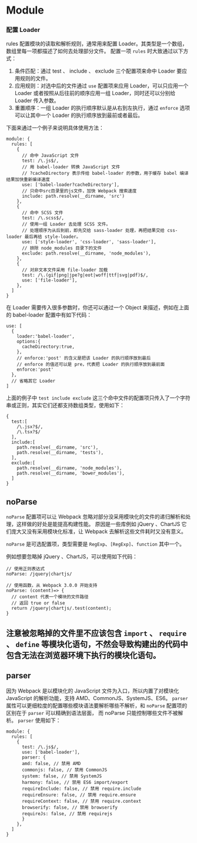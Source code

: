 # **Module**

### 配置 Loader

 rules 配置模块的读取和解析规则，通常用来配置 Loader。其类型是一个数组，数组里每一项都描述了如何去处理部分文件。 配置一项 `rules` 时大致通过以下方式：

1. 条件匹配：通过 test 、 include 、 exclude 三个配置项来命中 Loader 要应用规则的文件。
2. 应用规则：对选中后的文件通过 `use` 配置项来应用 Loader，可以只应用一个 Loader 或者按照从后往前的顺序应用一组 Loader，同时还可以分别给 Loader 传入参数。
3. 重置顺序：一组 Loader 的执行顺序默认是从右到左执行，通过 `enforce` 选项可以让其中一个 Loader 的执行顺序放到最前或者最后。

下面来通过一个例子来说明具体使用方法：

```
module: {
  rules: [
    {
      // 命中 JavaScript 文件
      test: /\.js$/,
      // 用 babel-loader 转换 JavaScript 文件
      // ?cacheDirectory 表示传给 babel-loader 的参数，用于缓存 babel 编译结果加快重新编译速度
      use: ['babel-loader?cacheDirectory'],
      // 只命中src目录里的js文件，加快 Webpack 搜索速度
      include: path.resolve(__dirname, 'src')
    },
    {
      // 命中 SCSS 文件
      test: /\.scss$/,
      // 使用一组 Loader 去处理 SCSS 文件。
      // 处理顺序为从后到前，即先交给 sass-loader 处理，再把结果交给 css-loader 最后再给 style-loader。
      use: ['style-loader', 'css-loader', 'sass-loader'],
      // 排除 node_modules 目录下的文件
      exclude: path.resolve(__dirname, 'node_modules'),
    },
    {
      // 对非文本文件采用 file-loader 加载
      test: /\.(gif|png|jpe?g|eot|woff|ttf|svg|pdf)$/,
      use: ['file-loader'],
    },
  ]
}
```

在 Loader 需要传入很多参数时，你还可以通过一个 Object 来描述，例如在上面的 babel-loader 配置中有如下代码：

```
use: [
  {
    loader:'babel-loader',
    options:{
      cacheDirectory:true,
    },
    // enforce:'post' 的含义是把该 Loader 的执行顺序放到最后
    // enforce 的值还可以是 pre，代表把 Loader 的执行顺序放到最前面
    enforce:'post'
  },
  // 省略其它 Loader
]
```

上面的例子中 `test include exclude` 这三个命中文件的配置项只传入了一个字符串或正则，其实它们还都支持数组类型，使用如下：

```
{
  test:[
    /\.jsx?$/,
    /\.tsx?$/
  ],
  include:[
    path.resolve(__dirname, 'src'),
    path.resolve(__dirname, 'tests'),
  ],
  exclude:[
    path.resolve(__dirname, 'node_modules'),
    path.resolve(__dirname, 'bower_modules'),
  ]
}
```

## noParse

`noParse` 配置项可以让 Webpack 忽略对部分没采用模块化的文件的递归解析和处理，这样做的好处是能提高构建性能。 原因是一些库例如 jQuery 、ChartJS 它们庞大又没有采用模块化标准，让 Webpack 去解析这些文件耗时又没有意义。

`noParse` 是可选配置项，类型需要是 `RegExp`、`[RegExp]`、`function` 其中一个。

例如想要忽略掉 jQuery 、ChartJS，可以使用如下代码：

```
// 使用正则表达式
noParse: /jquery|chartjs/

// 使用函数，从 Webpack 3.0.0 开始支持
noParse: (content)=> {
  // content 代表一个模块的文件路径
  // 返回 true or false
  return /jquery|chartjs/.test(content);
}
```

## 注意被忽略掉的文件里不应该包含 `import` 、 `require` 、 `define` 等模块化语句，不然会导致构建出的代码中包含无法在浏览器环境下执行的模块化语句。

## parser

因为 Webpack 是以模块化的 JavaScript 文件为入口，所以内置了对模块化 JavaScript 的解析功能，支持 AMD、CommonJS、SystemJS、ES6。 `parser` 属性可以更细粒度的配置哪些模块语法要解析哪些不解析，和 `noParse` 配置项的区别在于 `parser` 可以精确到语法层面， 而 noParse 只能控制哪些文件不被解析。 `parser` 使用如下：

```
module: {
  rules: [
    {
      test: /\.js$/,
      use: ['babel-loader'],
      parser: {
      amd: false, // 禁用 AMD
      commonjs: false, // 禁用 CommonJS
      system: false, // 禁用 SystemJS
      harmony: false, // 禁用 ES6 import/export
      requireInclude: false, // 禁用 require.include
      requireEnsure: false, // 禁用 require.ensure
      requireContext: false, // 禁用 require.context
      browserify: false, // 禁用 browserify
      requireJs: false, // 禁用 requirejs
      }
    },
  ]
}
```
